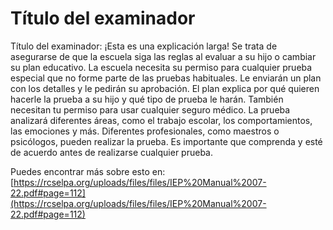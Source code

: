 # Título del examinador
Título del examinador: ¡Esta es una explicación larga! Se trata de asegurarse de que la escuela siga las reglas al evaluar a su hijo o cambiar su plan educativo. La escuela necesita su permiso para cualquier prueba especial que no forme parte de las pruebas habituales. Le enviarán un plan con los detalles y le pedirán su aprobación. El plan explica por qué quieren hacerle la prueba a su hijo y qué tipo de prueba le harán. También necesitan tu permiso para usar cualquier seguro médico. La prueba analizará diferentes áreas, como el trabajo escolar, los comportamientos, las emociones y más. Diferentes profesionales, como maestros o psicólogos, pueden realizar la prueba. Es importante que comprenda y esté de acuerdo antes de realizarse cualquier prueba.

Puedes encontrar más sobre esto en: [https://rcselpa.org/uploads/files/files/IEP%20Manual%2007-22.pdf#page=112](https://rcselpa.org/uploads/files/files/IEP%20Manual%2007-22.pdf#page=112)
